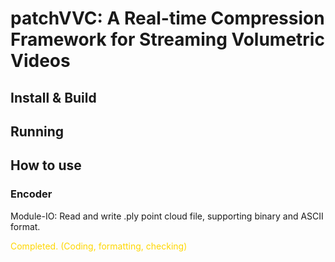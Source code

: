 # patchVVC: A Real-time Compression Framework for Streaming Volumetric Videos

## Install & Build

## Running 

## How to use

### Encoder

Module-IO: Read and write .ply point cloud file, supporting binary and ASCII format.

<h style="color:gold"> Completed. (Coding, formatting, checking)</h>

